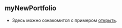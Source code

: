 ## myNewPortfolio

- Здесь можно ознакомится с примером [открыть](https://deeaadcloud.github.io/myPortfolio/).
